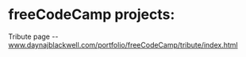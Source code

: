 # freeCodeCamp projects:

Tribute page -- www.daynajblackwell.com/portfolio/freeCodeCamp/tribute/index.html
